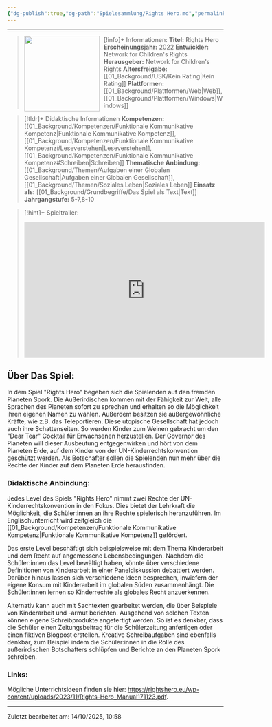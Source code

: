 ```yaml
---
{"dg-publish":true,"dg-path":"Spielesammlung/Rights Hero.md","permalink":"/spielesammlung/rights-hero/","noteIcon":"2"}
---
```


---
>[!info]+ Informationen:
><img src="https://rightshero.eu/wp-content/uploads/2022/12/317944317_519280126921512_2755266459301388279_n.png" style="float:left;height:175px;padding-right:10px">**Titel:** Rights Hero
>**Erscheinungsjahr:** 2022
>**Entwickler:** Network for Children's Rights
>**Herausgeber:** Network for Children's Rights
>**Altersfreigabe:** [[01_Background/USK/Kein Rating\|Kein Rating]]
>**Plattformen:** [[01_Background/Plattformen/Web\|Web]],[[01_Background/Plattformen/Windows\|Windows]]

>[!tldr]+ Didaktische Informationen
>**Kompetenzen:** [[01_Background/Kompetenzen/Funktionale Kommunikative Kompetenz\|Funktionale Kommunikative Kompetenz]],[[01_Background/Kompetenzen/Funktionale Kommunikative Kompetenz#Leseverstehen\|Leseverstehen]],[[01_Background/Kompetenzen/Funktionale Kommunikative Kompetenz#Schreiben\|Schreiben]]
>**Thematische Anbindung:** [[01_Background/Themen/Aufgaben einer Globalen Gesellschaft\|Aufgaben einer Globalen Gesellschaft]],[[01_Background/Themen/Soziales Leben\|Soziales Leben]]
>**Einsatz als:** [[01_Background/Grundbegriffe/Das Spiel als Text\|Text]]
>**Jahrgangstufe:** 5-7,8-10

>[!hint]+ Spieltrailer:
><iframe width="560" height="315" src="https://www.youtube.com/embed/C-y4dYdGVrA?si=rvz3V8aRQDubtKZj" title="YouTube video player" frameborder="0" allow="accelerometer; autoplay; clipboard-write; encrypted-media; gyroscope; picture-in-picture; web-share" referrerpolicy="strict-origin-when-cross-origin" allowfullscreen></iframe>

## Über Das Spiel:
In dem Spiel "Rights Hero" begeben sich die Spielenden auf den fremden Planeten Spork. Die Außerirdischen kommen mit der Fähigkeit zur Welt, alle Sprachen des Planeten sofort zu sprechen und erhalten so die Möglichkeit ihren eigenen Namen zu wählen. Außerdem besitzen sie außergewöhnliche Kräfte, wie z.B. das Teleportieren. Diese utopische Gesellschaft hat jedoch auch ihre Schattenseiten. So werden Kinder zum Weinen gebracht um den "Dear Tear" Cocktail für Erwachsenen herzustellen. Der Governor des Planeten will dieser Ausbeutung entgegenwirken und hört von dem Planeten Erde, auf dem Kinder von der UN-Kinderrechtskonvention geschützt werden. Als Botschafter sollen die Spielenden nun mehr über die Rechte der Kinder auf dem Planeten Erde herausfinden. 
### Didaktische Anbindung:
Jedes Level des Spiels "Rights Hero" nimmt zwei Rechte der UN-Kinderrechtskonvention in den Fokus. Dies bietet der Lehrkraft die Möglichkeit, die Schüler:innen an ihre Rechte spielerisch heranzuführen. Im Englischunterricht wird zeitgleich die [[01_Background/Kompetenzen/Funktionale Kommunikative Kompetenz\|Funktionale Kommunikative Kompetenz]] gefördert. 

Das erste Level beschäftigt sich beispielsweise mit dem Thema Kinderarbeit und dem Recht auf angemessene Lebensbedingungen. Nachdem die Schüler:innen das Level bewältigt haben, könnte über verschiedene Definitionen von Kinderarbeit in einer Paneldiskussion debattiert werden. Darüber hinaus lassen sich verschiedene Ideen besprechen, inwiefern der eigene Konsum mit Kinderarbeit im globalen Süden zusammenhängt. Die Schüler:innen lernen so Kinderrechte als globales Recht anzuerkennen. 

Alternativ kann auch mit Sachtexten gearbeitet werden, die über Beispiele von Kinderarbeit und -armut berichten. Ausgehend von solchen Texten können eigene Schreibprodukte angefertigt werden. So ist es denkbar, dass die Schüler einen Zeitungsbeitrag für die Schülerzeitung anfertigen oder einen fiktiven Blogpost erstellen. Kreative Schreibaufgaben sind ebenfalls denkbar, zum Beispiel indem die Schüler:innen in die Rolle des außerirdischen Botschafters schlüpfen und Berichte an den Planeten Spork schreiben. 
### Links:
Mögliche Unterrichtsideen finden sie hier: https://rightshero.eu/wp-content/uploads/2023/11/Rights-Hero_Manual171123.pdf. 

---
Zuletzt bearbeitet am: 14/10/2025, 10:58